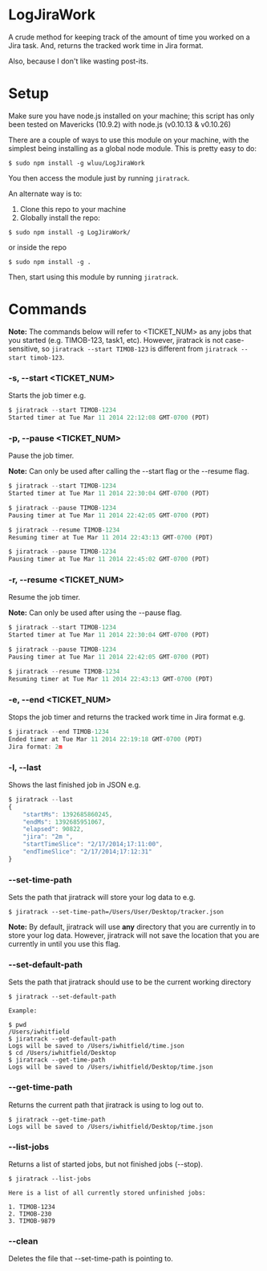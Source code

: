 LogJiraWork
===========
A crude method for keeping track of the amount of time you worked on a Jira task. And, returns the tracked work time in Jira format.

Also, because I don't like wasting post-its.

Setup
=====
Make sure you have node.js installed on your machine; this script has only been tested on Mavericks (10.9.2) with node.js (v0.10.13 & v0.10.26)

There are a couple of ways to use this module on your machine, with the simplest being installing as a global node module. This is pretty easy to do:

```
$ sudo npm install -g wluu/LogJiraWork
```

You then access the module just by running `jiratrack`.

An alternate way is to:

1. Clone this repo to your machine
2. Globally install the repo:

```$ sudo npm install -g LogJiraWork/```

or inside the repo

```$ sudo npm install -g .```

Then, start using this module by running `jiratrack`.


Commands
========

**Note:** The commands below will refer to <TICKET_NUM> as any jobs that you started (e.g. TIMOB-123, task1, etc).
However, jiratrack is not case-sensitive, so ```jiratrack --start TIMOB-123``` is different from
```jiratrack --start timob-123```.

### -s, --start <TICKET_NUM>
Starts the job timer e.g.

```javascript
$ jiratrack --start TIMOB-1234
Started timer at Tue Mar 11 2014 22:12:08 GMT-0700 (PDT)
```

### -p, --pause <TICKET_NUM>
Pause the job timer.

**Note:** Can only be used after calling the --start flag or the --resume flag.

```javascript
$ jiratrack --start TIMOB-1234
Started timer at Tue Mar 11 2014 22:30:04 GMT-0700 (PDT)

$ jiratrack --pause TIMOB-1234
Pausing timer at Tue Mar 11 2014 22:42:05 GMT-0700 (PDT)

$ jiratrack --resume TIMOB-1234
Resuming timer at Tue Mar 11 2014 22:43:13 GMT-0700 (PDT)

$ jiratrack --pause TIMOB-1234
Pausing timer at Tue Mar 11 2014 22:45:02 GMT-0700 (PDT)
```

### -r, --resume <TICKET_NUM>
Resume the job timer.

**Note:** Can only be used after using the --pause flag.

```javascript
$ jiratrack --start TIMOB-1234
Started timer at Tue Mar 11 2014 22:30:04 GMT-0700 (PDT)

$ jiratrack --pause TIMOB-1234
Pausing timer at Tue Mar 11 2014 22:42:05 GMT-0700 (PDT)

$ jiratrack --resume TIMOB-1234
Resuming timer at Tue Mar 11 2014 22:43:13 GMT-0700 (PDT)
```

### -e, --end <TICKET_NUM>
Stops the job timer and returns the tracked work time in Jira format e.g.

```javascript
$ jiratrack --end TIMOB-1234
Ended timer at Tue Mar 11 2014 22:19:18 GMT-0700 (PDT)
Jira format: 2m
```

### -l, --last
Shows the last finished job in JSON e.g.

```javascript
$ jiratrack --last
{
	"startMs": 1392685860245,
	"endMs": 1392685951067,
	"elapsed": 90822,
	"jira": "2m ",
	"startTimeSlice": "2/17/2014;17:11:00",
	"endTimeSlice": "2/17/2014;17:12:31"
}
```

### --set-time-path
Sets the path that jiratrack will store your log data to e.g.

```
$ jiratrack --set-time-path=/Users/User/Desktop/tracker.json
```

**Note:** By default, jiratrack will use **any** directory that you are currently in to store
your log data. However, jiratrack will not save the location that you are currently in until you use
this flag.

### --set-default-path
Sets the path that jiratrack should use to be the current working directory

```
$ jiratrack --set-default-path

Example:

$ pwd
/Users/iwhitfield
$ jiratrack --get-default-path
Logs will be saved to /Users/iwhitfield/time.json
$ cd /Users/iwhitfield/Desktop
$ jiratrack --get-time-path
Logs will be saved to /Users/iwhitfield/Desktop/time.json
```

### --get-time-path
Returns the current path that jiratrack is using to log out to.

```
$ jiratrack --get-time-path
Logs will be saved to /Users/iwhitfield/Desktop/time.json
```

### --list-jobs
Returns a list of started jobs, but not finished jobs (--stop).

```
$ jiratrack --list-jobs

Here is a list of all currently stored unfinished jobs:

1. TIMOB-1234
2. TIMOB-230
3. TIMOB-9879

```

### --clean
Deletes the file that --set-time-path is pointing to.

